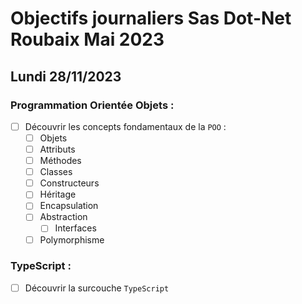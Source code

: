 # Objectifs journaliers Sas Dot-Net Roubaix Mai 2023

## Lundi 28/11/2023

### Programmation Orientée Objets :

- [ ] Découvrir les concepts fondamentaux de la `POO` :
  - [ ] Objets
  - [ ] Attributs
  - [ ] Méthodes
  - [ ] Classes
  - [ ] Constructeurs
  - [ ] Héritage
  - [ ] Encapsulation
  - [ ] Abstraction
    - [ ] Interfaces
  - [ ] Polymorphisme

### TypeScript :

- [ ] Découvrir la surcouche `TypeScript`

